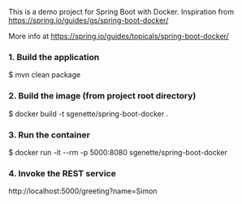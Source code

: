 This is a demo project for Spring Boot with Docker.
Inspiration from https://spring.io/guides/gs/spring-boot-docker/

More info at https://spring.io/guides/topicals/spring-boot-docker/

### 1. Build the application
$ mvn clean package

### 2. Build the image (from project root directory)
$ docker build -t sgenette/spring-boot-docker .

### 3. Run the container
$ docker run -it --rm -p 5000:8080 sgenette/spring-boot-docker

### 4. Invoke the REST service
http://localhost:5000/greeting?name=Simon